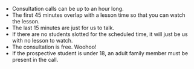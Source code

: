 - Consultation calls can be up to an hour long.
- The first 45 minutes overlap with a lesson time so that you can watch the lesson.
- The last 15 minutes are just for us to talk.
- If there are no students slotted for the scheduled time, it will just be us with no lesson to watch.
- The consultation is free. Woohoo!
- If the prospective student is under 18, an adult family member must be present in the call.